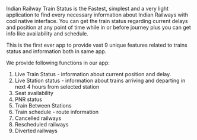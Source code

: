 Indian Railway Train Status is the Fastest, simplest and a very light application to find every necessary information about Indian Railways with cool native interface. You can get the train status regarding current delays and position at any point of time while in or before journey plus you can get info like availability and schedule.

This is the first ever app to provide vast 9 unique features related to trains status and information both in same app.

We provide following functions in our app:

1. Live Train Status - information about current position and delay.
2. Live Station status - information about trains arriving and departing in next 4 hours from selected station
3. Seat availability 
4. PNR status
5. Train Between Stations
6. Train schedule - route information
7. Cancelled railways
8. Rescheduled railways
9. Diverted railways

